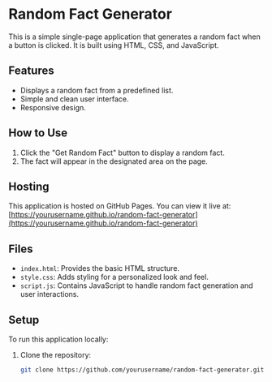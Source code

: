 # Random Fact Generator

This is a simple single-page application that generates a random fact when a button is clicked. It is built using HTML, CSS, and JavaScript.

## Features

- Displays a random fact from a predefined list.
- Simple and clean user interface.
- Responsive design.

## How to Use

1. Click the "Get Random Fact" button to display a random fact.
2. The fact will appear in the designated area on the page.

## Hosting

This application is hosted on GitHub Pages. You can view it live at: [https://yourusername.github.io/random-fact-generator](https://yourusername.github.io/random-fact-generator)

## Files

- `index.html`: Provides the basic HTML structure.
- `style.css`: Adds styling for a personalized look and feel.
- `script.js`: Contains JavaScript to handle random fact generation and user interactions.

## Setup

To run this application locally:

1. Clone the repository:
   ```bash
   git clone https://github.com/yourusername/random-fact-generator.git
